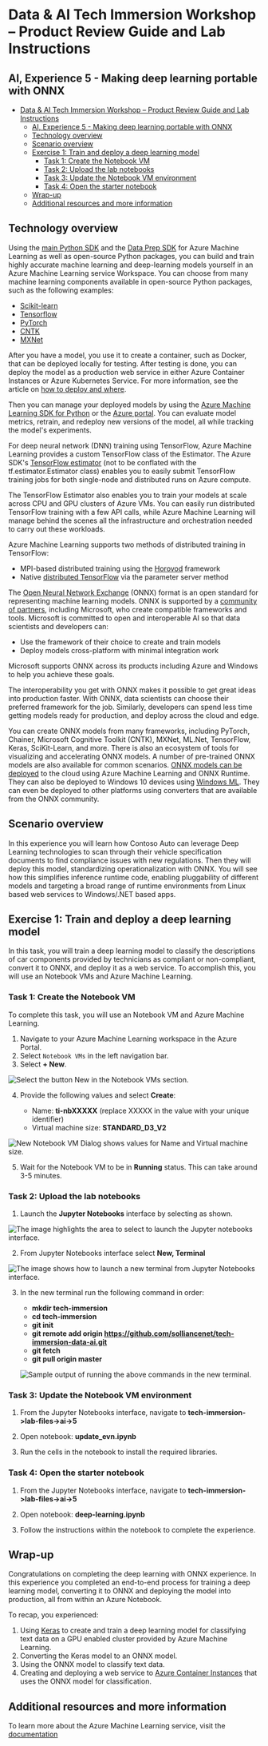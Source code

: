 # Data & AI Tech Immersion Workshop – Product Review Guide and Lab Instructions

## AI, Experience 5 - Making deep learning portable with ONNX

- [Data & AI Tech Immersion Workshop – Product Review Guide and Lab Instructions](#Data--AI-Tech-Immersion-Workshop-%E2%80%93-Product-Review-Guide-and-Lab-Instructions)
  - [AI, Experience 5 - Making deep learning portable with ONNX](#AI-Experience-5---Making-deep-learning-portable-with-ONNX)
  - [Technology overview](#Technology-overview)
  - [Scenario overview](#Scenario-overview)
  - [Exercise 1: Train and deploy a deep learning model](#Exercise-1-Train-and-deploy-a-deep-learning-model)
    - [Task 1: Create the Notebook VM](#Task-1-Create-the-Notebook-VM)
    - [Task 2: Upload the lab notebooks](#Task-2-Upload-the-lab-notebooks)
    - [Task 3: Update the Notebook VM environment](#Task-3-Update-the-Notebook-VM-environment)
    - [Task 4: Open the starter notebook](#Task-4-Open-the-starter-notebook)
  - [Wrap-up](#Wrap-up)
  - [Additional resources and more information](#Additional-resources-and-more-information)

## Technology overview

Using the [main Python SDK](https://docs.microsoft.com/python/api/overview/azure/ml/intro?view=azure-ml-py) and the [Data Prep SDK](https://docs.microsoft.com/python/api/overview/azure/dataprep/intro?view=azure-dataprep-py) for Azure Machine Learning as well as open-source Python packages, you can build and train highly accurate machine learning and deep-learning models yourself in an Azure Machine Learning service Workspace. You can choose from many machine learning components available in open-source Python packages, such as the following examples:

- [Scikit-learn](https://scikit-learn.org/stable/)
- [Tensorflow](https://www.tensorflow.org/)
- [PyTorch](https://pytorch.org/)
- [CNTK](https://www.microsoft.com/en-us/cognitive-toolkit/)
- [MXNet](https://mxnet.incubator.apache.org/)

After you have a model, you use it to create a container, such as Docker, that can be deployed locally for testing. After testing is done, you can deploy the model as a production web service in either Azure Container Instances or Azure Kubernetes Service. For more information, see the article on [how to deploy and where](https://docs.microsoft.com/azure/machine-learning/service/how-to-deploy-and-where).

Then you can manage your deployed models by using the [Azure Machine Learning SDK for Python](https://docs.microsoft.com/python/api/overview/azure/ml/intro?view=azure-ml-py) or the [Azure portal](https://portal.azure.com). You can evaluate model metrics, retrain, and redeploy new versions of the model, all while tracking the model's experiments.

For deep neural network (DNN) training using TensorFlow, Azure Machine Learning provides a custom TensorFlow class of the Estimator. The Azure SDK's [TensorFlow estimator](https://docs.microsoft.com/python/api/azureml-train-core/azureml.train.dnn.tensorflow?view=azure-ml-py) (not to be conflated with the tf.estimator.Estimator class) enables you to easily submit TensorFlow training jobs for both single-node and distributed runs on Azure compute.

The TensorFlow Estimator also enables you to train your models at scale across CPU and GPU clusters of Azure VMs. You can easily run distributed TensorFlow training with a few API calls, while Azure Machine Learning will manage behind the scenes all the infrastructure and orchestration needed to carry out these workloads.

Azure Machine Learning supports two methods of distributed training in TensorFlow:

- MPI-based distributed training using the [Horovod](https://github.com/horovod/horovod) framework
- Native [distributed TensorFlow](https://github.com/tensorflow/examples/blob/master/community/en/docs/deploy/distributed.md) via the parameter server method

The [Open Neural Network Exchange](https://onnx.ai/) (ONNX) format is an open standard for representing machine learning models. ONNX is supported by a [community of partners](https://onnx.ai/supported-tools), including Microsoft, who create compatible frameworks and tools. Microsoft is committed to open and interoperable AI so that data scientists and developers can:

- Use the framework of their choice to create and train models
- Deploy models cross-platform with minimal integration work

Microsoft supports ONNX across its products including Azure and Windows to help you achieve these goals.

The interoperability you get with ONNX makes it possible to get great ideas into production faster. With ONNX, data scientists can choose their preferred framework for the job. Similarly, developers can spend less time getting models ready for production, and deploy across the cloud and edge.

You can create ONNX models from many frameworks, including PyTorch, Chainer, Microsoft Cognitive Toolkit (CNTK), MXNet, ML.Net, TensorFlow, Keras, SciKit-Learn, and more.
There is also an ecosystem of tools for visualizing and accelerating ONNX models. A number of pre-trained ONNX models are also available for common scenarios.
[ONNX models can be deployed](https://docs.microsoft.com/azure/machine-learning/service/how-to-build-deploy-onnx#deploy) to the cloud using Azure Machine Learning and ONNX Runtime. They can also be deployed to Windows 10 devices using [Windows ML](https://docs.microsoft.com/windows/ai/). They can even be deployed to other platforms using converters that are available from the ONNX community.

## Scenario overview

In this experience you will learn how Contoso Auto can leverage Deep Learning technologies to scan through their vehicle specification documents to find compliance issues with new regulations. Then they will deploy this model, standardizing operationalization with ONNX. You will see how this simplifies inference runtime code, enabling pluggability of different models and targeting a broad range of runtime environments from Linux based web services to Windows/.NET based apps.

## Exercise 1: Train and deploy a deep learning model

In this task, you will train a deep learning model to classify the descriptions of car components provided by technicians as compliant or non-compliant, convert it to ONNX, and deploy it as a web service. To accomplish this, you will use an Notebook VMs and Azure Machine Learning.

### Task 1: Create the Notebook VM

To complete this task, you will use an Notebook VM and Azure Machine Learning.

1. Navigate to your Azure Machine Learning workspace in the Azure Portal.
2. Select `Notebook VMs` in the left navigation bar.
3. Select **+ New**.

  ![Select the button New in the Notebook VMs section.](media/01s.png '+ New')
  
4. Provide the following values and select **Create**:

    - Name: **ti-nbXXXXX** (replace XXXXX in the value with your unique identifier)
    - Virtual machine size: **STANDARD_D3_V2**

  ![New Notebook VM Dialog shows values for Name and Virtual machine size.](media/02s.png 'New Notebook VM Dialog')
  
5. Wait for the Notebook VM to be in **Running** status. This can take around 3-5 minutes.

### Task 2: Upload the lab notebooks

1. Launch the **Jupyter Notebooks** interface by selecting as shown.

  ![The image highlights the area to select to launch the Jupyter notebooks interface.](media/03s.png 'Launch Jupyter Notebooks')

2. From Jupyter Notebooks interface select **New, Terminal**

  ![The image shows how to launch a new terminal from Jupyter Notebooks interface.](media/04s.png 'New Terminal')

3. In the new terminal run the following command in order:

    - **mkdir tech-immersion**
    - **cd tech-immersion**
    - **git init**
    - **git remote add origin https://github.com/solliancenet/tech-immersion-data-ai.git**
    - **git fetch**
    - **git pull origin master**

   ![Sample output of running the above commands in the new terminal.](media/05s.png 'Terminal')

### Task 3: Update the Notebook VM environment

1. From the Jupyter Notebooks interface, navigate to **tech-immersion->lab-files->ai->5**

2. Open notebook: **update_evn.ipynb**

3. Run the cells in the notebook to install the required libraries.

### Task 4: Open the starter notebook

1. From the Jupyter Notebooks interface, navigate to **tech-immersion->lab-files->ai->5**

2. Open notebook: **deep-learning.ipynb**

3. Follow the instructions within the notebook to complete the experience.

## Wrap-up

Congratulations on completing the deep learning with ONNX experience. In this experience you completed an end-to-end process for training a deep learning model, converting it to ONNX and deploying the model into production, all from within an Azure Notebook.

To recap, you experienced:

1. Using [Keras](https://keras.io/) to create and train a deep learning model for classifying text data on a GPU enabled cluster provided by Azure Machine Learning.
2. Converting the Keras model to an ONNX model.
3. Using the ONNX model to classify text data.
4. Creating and deploying a web service to [Azure Container Instances](https://docs.microsoft.com/azure/container-instances/) that uses the ONNX model for classification.

## Additional resources and more information

To learn more about the Azure Machine Learning service, visit the [documentation](https://docs.microsoft.com/azure/machine-learning/service)
